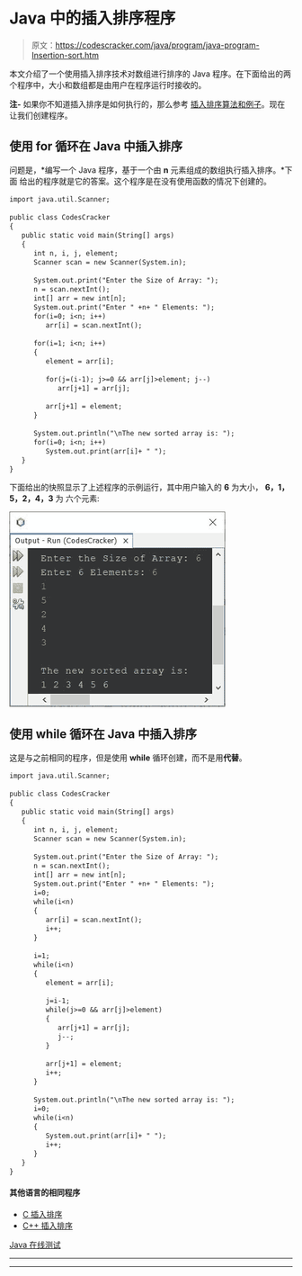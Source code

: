 # Java 中的插入排序程序

> 原文：<https://codescracker.com/java/program/java-program-Insertion-sort.htm>

本文介绍了一个使用插入排序技术对数组进行排序的 Java 程序。在下面给出的两个程序中，大小和数组都是由用户在程序运行时接收的。

**注-** 如果你不知道插入排序是如何执行的，那么参考 [插入排序算法和例子](/computer-fundamental/insertion-sort.htm)。现在让我们创建程序。

## 使用 for 循环在 Java 中插入排序

问题是，*编写一个 Java 程序，基于一个由 **n** 元素组成的数组执行插入排序。*下面 给出的程序就是它的答案。这个程序是在没有使用函数的情况下创建的。

```
import java.util.Scanner;

public class CodesCracker
{
   public static void main(String[] args)
   {
      int n, i, j, element;
      Scanner scan = new Scanner(System.in);

      System.out.print("Enter the Size of Array: ");
      n = scan.nextInt();
      int[] arr = new int[n];
      System.out.print("Enter " +n+ " Elements: ");
      for(i=0; i<n; i++)
         arr[i] = scan.nextInt();

      for(i=1; i<n; i++)
      {
         element = arr[i];

         for(j=(i-1); j>=0 && arr[j]>element; j--)
            arr[j+1] = arr[j];

         arr[j+1] = element;
      }

      System.out.println("\nThe new sorted array is: ");
      for(i=0; i<n; i++)
         System.out.print(arr[i]+ " ");
   }
}
```

下面给出的快照显示了上述程序的示例运行，其中用户输入的 **6** 为大小， **6，1，5，2，4，3** 为 六个元素:

![insertion sort program in Java](img/fa695ef8f59a8e04931280588c11efb1.png)

## 使用 while 循环在 Java 中插入排序

这是与之前相同的程序，但是使用 **while** 循环创建，而不是用**代替**。

```
import java.util.Scanner;

public class CodesCracker
{
   public static void main(String[] args)
   {
      int n, i, j, element;
      Scanner scan = new Scanner(System.in);

      System.out.print("Enter the Size of Array: ");
      n = scan.nextInt();
      int[] arr = new int[n];
      System.out.print("Enter " +n+ " Elements: ");
      i=0;
      while(i<n)
      {
         arr[i] = scan.nextInt();
         i++;
      }

      i=1;
      while(i<n)
      {
         element = arr[i];

         j=i-1;
         while(j>=0 && arr[j]>element)
         {
            arr[j+1] = arr[j];
            j--;
         }

         arr[j+1] = element;
         i++;
      }

      System.out.println("\nThe new sorted array is: ");
      i=0;
      while(i<n)
      {
         System.out.print(arr[i]+ " ");
         i++;
      }
   }
}
```

#### 其他语言的相同程序

*   [C 插入排序](/c/program/c-program-Insertion-sort.htm)
*   [C++ 插入排序](/cpp/program/cpp-program-Insertion-sort.htm)

[Java 在线测试](/exam/showtest.php?subid=1)

* * *

* * *